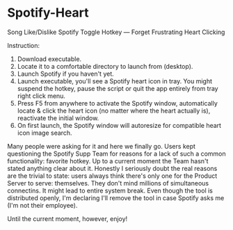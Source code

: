 # Spotify-Heart
Song Like/Dislike Spotify Toggle Hotkey — Forget Frustrating Heart Clicking

Instruction:
  1. Download executable.
  2. Locate it to a comfortable directory to launch from (desktop).
  3. Launch Spotify if you haven't yet.
  3. Launch executable, you'll see a Spotify heart icon in tray. You might suspend the hotkey, pause the script or quit the app entirely from tray right click menu.
  4. Press F5 from anywhere to activate the Spotify window, automatically locate & click the heart icon (no matter where the heart actually is), reactivate the initial window.
  5. On first launch, the Spotify window will autoresize for compatible heart icon image search.

Many people were asking for it and here we finally go. Users kept questioning the Spotify Supp Team for reasons for a lack of such a common functionality: favorite hotkey. Up to a current moment the Team hasn't stated anything clear about it. Honestly I seriously doubt the real reasons are the trivial to state: users always think there's only one for the Product Server to serve: themselves. They don't mind millions of simultaneous connectins. It might lead to entire system break. Even though the tool is distributed openly, I'm declaring I'll remove the tool in case Spotify asks me (I'm not their employee).

Until the current moment, however, enjoy!
